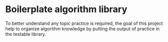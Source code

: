 # Boilerplate algorithm library

To better understand any topic practice is required, the goal of this project help to organize algorithm knowledge by putting the output of practice in the testable library.